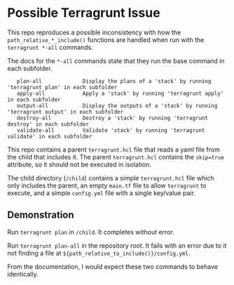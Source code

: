 # Possible Terragrunt Issue
This repo reproduces a possible inconsistency with how the `path_relative_*_include()` functions are handled when run with the `terragrunt *-all` commands.

The docs for the `*-all` commands state that they run the base command in each subfolder.
```
   plan-all             Display the plans of a 'stack' by running 'terragrunt plan' in each subfolder
   apply-all            Apply a 'stack' by running 'terragrunt apply' in each subfolder
   output-all           Display the outputs of a 'stack' by running 'terragrunt output' in each subfolder
   destroy-all          Destroy a 'stack' by running 'terragrunt destroy' in each subfolder
   validate-all         Validate 'stack' by running 'terragrunt validate' in each subfolder
```

This repo contains a parent `terragrunt.hcl` file that reads a yaml file from the child that includes it.
The parent `terragrunt.hcl` contains the `skip=true` attribute, so it should not be executed in isolation.

The child directory (`/child`) contains a simple `terragrunt.hcl` file which only includes the parent, an empty `main.tf` file to allow `terragrunt` to execute, and a simple `config.yml` file with a single key/value pair.

## Demonstration
Run `terragrunt plan` in `/child`. It completes without error.

Run `terragrunt plan-all` in the repository root.
It fails with an error due to it not finding a file at `${path_relative_to_include()}/config.yml`.

From the documentation, I would expect these two commands to behave identically.
